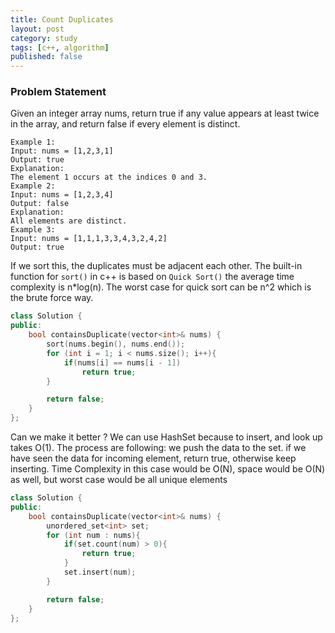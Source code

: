 ```yaml
---
title: Count Duplicates
layout: post
category: study
tags: [c++, algorithm]
published: false
---
```


### Problem Statement

Given an integer array nums, return true if any value appears at least twice in the array, and return false if every element is distinct.

```
Example 1:
Input: nums = [1,2,3,1]
Output: true
Explanation:
The element 1 occurs at the indices 0 and 3.
Example 2:
Input: nums = [1,2,3,4]
Output: false
Explanation:
All elements are distinct.
Example 3:
Input: nums = [1,1,1,3,3,4,3,2,4,2]
Output: true
```

If we sort this, the duplicates must be adjacent each other. The built-in function for `sort()` in c++ is based on `Quick Sort()` the average time complexity is n*log(n). The worst case for quick sort can be n^2 which is the brute force way.

```c++
class Solution {
public:
    bool containsDuplicate(vector<int>& nums) {
        sort(nums.begin(), nums.end());
        for (int i = 1; i < nums.size(); i++){
            if(nums[i] == nums[i - 1])
                return true;
        }

        return false;
    }
};
```

Can we make it better ? We can use HashSet because to insert, and look up takes O(1). The process are following: we push the data to the set. if we have seen the data for incoming element, return true, otherwise keep inserting. Time Complexity in this case would be O(N), space would be O(N) as well, but worst case would be all unique elements

```c++
class Solution {
public:
    bool containsDuplicate(vector<int>& nums) {
        unordered_set<int> set;
        for (int num : nums){
            if(set.count(num) > 0){
                return true;
            }
            set.insert(num);
        }

        return false;
    }
};
```

